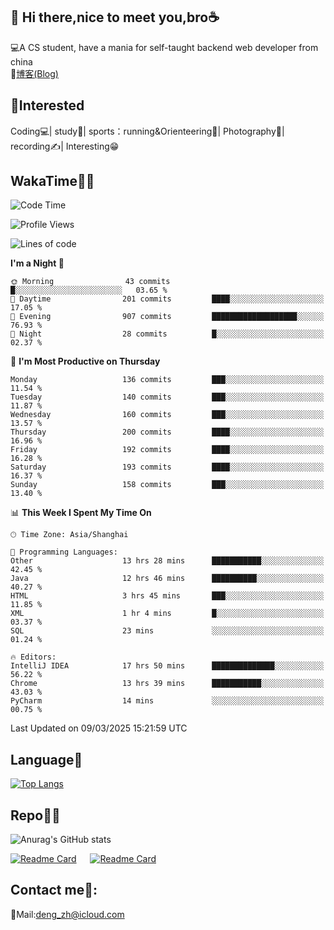 👋 Hi there,nice to meet you,bro☕
---
💻A CS student, have a mania for self-taught backend web developer from china   
📌[博客(Blog)](https://github.com/HealUP/MyBlog)

 <!-- waka-box start -->
 <!-- waka-box end -->
 
🧲**Interested**
--
Coding💻| study📖| sports：running&Orienteering🏃‍| Photography📸| recording✍️| Interesting😁

WakaTime👨‍💻
---
<!--START_SECTION:waka-->
![Code Time](http://img.shields.io/badge/Code%20Time-2%2C619%20hrs%207%20mins-blue)

![Profile Views](http://img.shields.io/badge/Profile%20Views-0-blue)

![Lines of code](https://img.shields.io/badge/From%20Hello%20World%20I%27ve%20Written-205.1%20thousand%20lines%20of%20code-blue)

**I'm a Night 🦉** 

```text
🌞 Morning                43 commits          █░░░░░░░░░░░░░░░░░░░░░░░░   03.65 % 
🌆 Daytime                201 commits         ████░░░░░░░░░░░░░░░░░░░░░   17.05 % 
🌃 Evening                907 commits         ███████████████████░░░░░░   76.93 % 
🌙 Night                  28 commits          █░░░░░░░░░░░░░░░░░░░░░░░░   02.37 % 
```
📅 **I'm Most Productive on Thursday** 

```text
Monday                   136 commits         ███░░░░░░░░░░░░░░░░░░░░░░   11.54 % 
Tuesday                  140 commits         ███░░░░░░░░░░░░░░░░░░░░░░   11.87 % 
Wednesday                160 commits         ███░░░░░░░░░░░░░░░░░░░░░░   13.57 % 
Thursday                 200 commits         ████░░░░░░░░░░░░░░░░░░░░░   16.96 % 
Friday                   192 commits         ████░░░░░░░░░░░░░░░░░░░░░   16.28 % 
Saturday                 193 commits         ████░░░░░░░░░░░░░░░░░░░░░   16.37 % 
Sunday                   158 commits         ███░░░░░░░░░░░░░░░░░░░░░░   13.40 % 
```


📊 **This Week I Spent My Time On** 

```text
🕑︎ Time Zone: Asia/Shanghai

💬 Programming Languages: 
Other                    13 hrs 28 mins      ███████████░░░░░░░░░░░░░░   42.45 % 
Java                     12 hrs 46 mins      ██████████░░░░░░░░░░░░░░░   40.27 % 
HTML                     3 hrs 45 mins       ███░░░░░░░░░░░░░░░░░░░░░░   11.85 % 
XML                      1 hr 4 mins         █░░░░░░░░░░░░░░░░░░░░░░░░   03.37 % 
SQL                      23 mins             ░░░░░░░░░░░░░░░░░░░░░░░░░   01.24 % 

🔥 Editors: 
IntelliJ IDEA            17 hrs 50 mins      ██████████████░░░░░░░░░░░   56.22 % 
Chrome                   13 hrs 39 mins      ███████████░░░░░░░░░░░░░░   43.03 % 
PyCharm                  14 mins             ░░░░░░░░░░░░░░░░░░░░░░░░░   00.75 % 
```


 Last Updated on 09/03/2025 15:21:59 UTC
<!--END_SECTION:waka-->

Language🚀
---
[![Top Langs](https://github-readme-stats.vercel.app/api/top-langs/?username=HealUP&layout=compact&hide_border=true)](https://github.com/HealUP)

Repo🧑‍💻
---
![Anurag's GitHub stats](https://github-readme-stats.vercel.app/api?username=HealUP&count_private=true&show_icons=true&theme=gruvbox&hide_border=true) 

[![Readme Card](https://github-readme-stats.vercel.app/api/pin/?username=HealUP&repo=InternetEy&theme=transparent)](https://github.com/HealUP/InternetEy) &emsp;
[![Readme Card](https://github-readme-stats.vercel.app/api/pin/?username=HealUP&repo=CampusExperience&theme=transparent)](https://github.com/HealUP/CampusExperience)


Contact me📱:
---
📮Mail:deng_zh@icloud.com  
